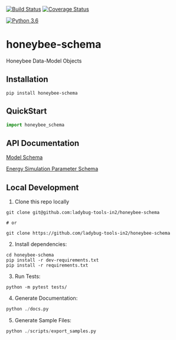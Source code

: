 [![Build Status](https://travis-ci.org/ladybug-tools-in2/honeybee-schema.svg?branch=master)](https://travis-ci.org/ladybug-tools-in2/honeybee-schema)
[![Coverage Status](https://coveralls.io/repos/github/ladybug-tools-in2/honeybee-schema/badge.svg?branch=master)](https://coveralls.io/github/ladybug-tools-in2/honeybee-schema)

[![Python 3.6](https://img.shields.io/badge/python-3.6-blue.svg)](https://www.python.org/downloads/release/python-360/)

# honeybee-schema

Honeybee Data-Model Objects

## Installation
```console
pip install honeybee-schema
```

## QuickStart
```python
import honeybee_schema

```

## API Documentation

[Model Schema](https://ladybug-tools-in2.github.io/honeybee-schema/model.html)

[Energy Simulation Parameter Schema](https://ladybug-tools-in2.github.io/honeybee-schema/simulation-parameter.html)

## Local Development
1. Clone this repo locally
```console
git clone git@github.com:ladybug-tools-in2/honeybee-schema

# or

git clone https://github.com/ladybug-tools-in2/honeybee-schema
```
2. Install dependencies:
```console
cd honeybee-schema
pip install -r dev-requirements.txt
pip install -r requirements.txt
```

3. Run Tests:
```console
python -m pytest tests/
```

4. Generate Documentation:
```python
python ./docs.py
```

5. Generate Sample Files:
```python
python ./scripts/export_samples.py
```
